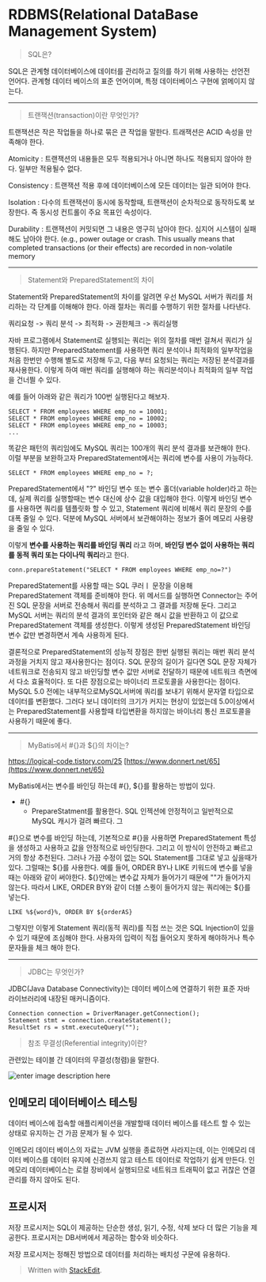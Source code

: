 # RDBMS(Relational DataBase Management System)

> SQL은?

SQL은 관계형 데이터베이스에 데이터를 관리하고 질의를 하기 위해 사용하는 선언전 언어다. 관계형 데이터 베이스의 표준 언어이며, 특정 데이터베이스 구현에 얽메이지 않는다. 

--- 

> 트랜잭션(transaction)이란 무엇인가?

트랜잭션은 작은 작업들을 하나로 묶은 큰 작업을 말한다. 트래잭션은 ACID 속성을 만족해야 한다.

Atomicity
: 트랜잭션의 내용들은 모두 적용되거나 아니면 하나도 적용되지 않아야 한다. 일부만 적용될수 없다. 

Consistency
: 트랜잭션 적용 후에 데이터베이스에 모든 데이터는 일관 되어야 한다. 

Isolation
: 다수의 트랜잭션이 동시에 동작할때, 트랜잭션이 순차적으로 동작하도록 보장한다. 즉 동시성 컨트롤이 주요 목표인 속성이다.

Durability
: 트랜잭션이 커밋되면 그 내용은 영구히 남아야 한다. 심지어 시스템이 실패해도 남아야 한다. (e.g., power outage or crash. This usually means that completed transactions (or their effects) are recorded in non-volatile memory

--- 
> Statement와 PreparedStatement의 차이

Statement와 PreparedStatement의 차이를 알려면 우선 MySQL 서버가 쿼리를 처리하는 각 단계를 이해해야 한다. 아래 절차는 쿼리를 수행하기 위한 절차를 나타낸다. 

쿼리요청 -> 쿼리 분석 -> 최적화 -> 권한체크 -> 쿼리실행

자바 프로그램에서 Statement로 실행되는 쿼리는 위의 절차를 매번 걸쳐서 쿼리가 실행된다. 
하지만 PreparedStatement를 사용하면 쿼리 분석이나 최적화의 일부작업을 처음 한번만 수행해 별도로 저장해 두고, 다음 부터 요청되는 쿼리는 저장된 분석결과를 재사용한다. 이렇게 하여 매번 쿼리를 실행해야 하는 쿼리분석이나 최적화의 일부 작업을 건너띌 수 있다. 

예를 들어 아래와 같은 쿼리가 100번 실행된다고 해보자.
```
SELECT * FROM employees WHERE emp_no = 10001;
SELECT * FROM employees WHERE emp_no = 10002;
SELECT * FROM employees WHERE emp_no = 10003;
...
```
똑같은 패턴의 쿼리임에도 MySQL 쿼리는 100개의 쿼리 분석 결과를 보관해야 한다. 이럴 
부분을 보완하고자 PreparedStatement에서는 쿼리에 변수를 사용이 가능하다.

```
SELECT * FROM employees WHERE emp_no = ?;
```
PreparedStatement에서 "?" 바인딩 변수 또는 변수 홀더(variable holder)라고 하는데, 실제 쿼리를 실행할때는 변수 대신에 상수 값을 대입해야 한다.  이렇게 바인딩 변수를 사용하면 쿼리를 템플릿화 할 수 있고, Statement 쿼리에 비해서 쿼리 문장의 수를 대폭 줄일 수 있다. 덕분에 MySQL 서버에서 보관해야하는 정보가 줄어 메모리 사용량을 줄일 수 있다.

이렇게 **변수를 사용하는 쿼리를 바인딩 쿼리** 라고 하며, **바인딩 변수 없이 사용하는 쿼리를 동적 쿼리 또는 다이나믹 쿼리**라고 한다. 

```
conn.prepareStatement("SELECT * FROM employees WHERE emp_no=?")
```
PreparedStatement를 사용할 때는 SQL 쿠러ㅣ 문장을 이용해 PreparedStatement 객체를 준비해야 한다. 위 메서드를 실행하면 Connector는 주어진 SQL 문장을 서버로 전송해서 쿼리를 분석하고 그 결과를 저장해 둔다. 그리고 MySQL 서버는 쿼리의 분석 결과의 포인터와 같은 해시 값을 반환하고 이 값으로 PreparedStatement 객체를 생성한다. 이렇게 생성된 PreparedStatement 바인딩 변수 값만 변경하면서 계속 사용하게 된다. 

결론적으로 PreparedStatement의 성능적 장점은 한번 실행된 쿼리는 매번 쿼리 분석 과정을 거치지 않고 재사용한다는 점이다. SQL 문장의 길이가 길다면 SQL 문장 자체가 네트워크로 전송되지 않고 바인딩할 변수 값만 서버로 전달하기 때문에 네트워크 측면에서 다소 효율적이다. 또 다른 장점으로는 바이너리 프로토콜을 사용한다는 점이다.  MySQL 5.0 전에는 내부적으로MySQL서버에 쿼리를 보내기 위해서 문자열 타입으로 데이터를 변환했다. 그러다 보니 데이터의 크기가 커지는 현상이 있었는데 5.0이상에서는 PreparedStatement를 사용할때 타입변환을 하지않는 바이너리 통신 프로토콜을 사용하기 때문에 좋다. 

--- 
> MyBatis에서 #{}과 ${}의 차이는?

https://logical-code.tistory.com/25
[https://www.donnert.net/65](https://www.donnert.net/65)


MyBatis에서는 변수를 바인딩 하는데 #{}, ${}를 활용하는 방법이 있다. 

- #{}
	- PrepareStatment를 활용한다. SQL 인젝션에 안정적이고 일반적으로 MySQL 캐시가 걸려 빠르다. 그


 #{}으로 변수를 바인딩 하는데, 기본적으로 #{}을 사용하면 PreparedStatement 특성을 생성하고 사용하고 값을 안정적으로 바인딩한다. 그리고 이 방식이 안전하고 빠르고 거의 항상 추천된다. 그러나 가끔 수정이 없는 SQL Statement를 그대로 넣고 싶을때가 있다. 그럴때는 ${}를 사용한다. 예를 들어, ORDER BY나 LIKE 키워드에 변수를 넣을때는 아래와 같이 써야한다. ${}안에는 변수값 자체가 들어가기 때문에 ""가 들어가지 않는다. 따라서 LIKE, ORDER BY와 같이 더블 스퀏이 들어가지 않는 쿼리에는 ${}를 넣는다. 
```
LIKE %${word}%, ORDER BY ${orderAS}
```
그렇지만 이렇게 Statement 쿼리(동적 쿼리)를 직접 쓰는 것은 SQL Injection이 있을 수 있기 때문에 조심해야 한다. 사용자의 입력이 직접 들어오지 못하게 해야하거나 특수 문자들을 체크 해야 한다. 

---
> JDBC는 무엇인가?

JDBC(Java Database Connectivity)는 데이터 베이스에 연결하기 위한 표준 자바 라이브러리에 내장된 매커니즘이다.
```
Connection connection = DriverManager.getConnection();
Statement stmt = connection.createStatement();
ResultSet rs = stmt.executeQuery("");
```

>참조 무결성(Referential integrity)이란?

관련있는 테이블 간 데이터의 무결성(청렴)을 말한다.

![enter image description here](https://upload.wikimedia.org/wikipedia/commons/thumb/1/13/Referential_integrity_broken.png/250px-Referential_integrity_broken.png)




## 인메모리 데이터베이스 테스팅

데이터 베이스에 접속할 애플리케이션을 개발할때 데이터 베이스를 테스트 할 수 있는 상태로 유지하는 건 가끔 문제가 될 수 있다. 

인메모리 데이터 베이스의 자료는 JVM 실행을 종료하면 사라지는데, 이는 인메모리 데이터 베이스를 데이터 유지에 신경쓰지 않고 테스트 데이터로 작업하기 쉽게 만든다. 인메모리 데이터베이스는 로컬 장비에서 실행되므로 네트워크 트래픽이 없고 귀찮은 연결관리를 하지 않아도 된다. 


## 프로시저 

저장 프로시저는  SQL이 제공하는 단순한 생성, 읽기, 수정, 삭제 보다 더 많은 기능을 제공한다. 프로시저는 DB서버에서 제공하는 함수와 비슷하다.

저장 프로시저는 정해진 방법으로 데이터를 처리하는 배치성 구문에 유용하다.   

> Written with [StackEdit](https://stackedit.io/).
<!--stackedit_data:
eyJoaXN0b3J5IjpbMTQ0NzA4NzM4MCwtMTA1MTk1NTMwLDM2MD
Y2NjM0NCwtMzYwNjYzNzI5LC0yMDQyMDkxMjM5LDk5MjIzNDQ5
MSwtNzY4OTk1ODAxLC0xNzM3NzU3NTk3LDEyNDkxNjIxOTQsLT
M4OTUxNTYyOCwxMDg5OTcwNzE0LDcxMDY1NDk2NiwtMTU0MDg4
NDcwMiwtNTgxODA1MDk4XX0=
-->
